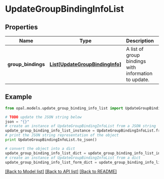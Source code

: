 # UpdateGroupBindingInfoList


## Properties

Name | Type | Description | Notes
------------ | ------------- | ------------- | -------------
**group_bindings** | [**List[UpdateGroupBindingInfo]**](UpdateGroupBindingInfo.md) | A list of group bindings with information to update. | 

## Example

```python
from opal.models.update_group_binding_info_list import UpdateGroupBindingInfoList

# TODO update the JSON string below
json = "{}"
# create an instance of UpdateGroupBindingInfoList from a JSON string
update_group_binding_info_list_instance = UpdateGroupBindingInfoList.from_json(json)
# print the JSON string representation of the object
print UpdateGroupBindingInfoList.to_json()

# convert the object into a dict
update_group_binding_info_list_dict = update_group_binding_info_list_instance.to_dict()
# create an instance of UpdateGroupBindingInfoList from a dict
update_group_binding_info_list_form_dict = update_group_binding_info_list.from_dict(update_group_binding_info_list_dict)
```
[[Back to Model list]](../README.md#documentation-for-models) [[Back to API list]](../README.md#documentation-for-api-endpoints) [[Back to README]](../README.md)



